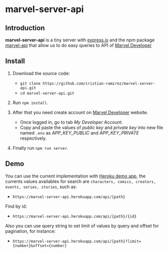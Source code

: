 # marvel-server-api

## Introduction
**marvel-server-api** is a tiny server with [express.js](https://expressjs.com/) and the npm package [marvel-api](https://github.com/fiveisprime/marvel-api) that allow us to do easy queries to API of [Marvel Developer]

## Install
1. Download the source code:
   * `git clone https://github.com/cristian-ramirez/marvel-server-api.git`
   * `cd marvel-server-api.git`

2. Run `npm install`.

3. After that you need create account on [Marvel Developer] website.
   * Once logged in, go to tab _My Developer Account_.
   * Copy and paste the values of _public key_ and _private key_ into new file named `.env` as _APP_KEY_PUBLIC_ and _APP_KEY_PRIVATE_ respectively.
   
4. Finally run `npm run server`.

## Demo
You can use the current implementation with [Heroku demo app](https://marvel-server-api.herokuapp.com), the currents values availables for search are `characters, comics, creators, events, series, stories`, such as:
   * `https://marvel-server-api.herokuapp.com/api/{path}`

Find by id:
   * `https://marvel-server-api.herokuapp.com/api/{path}/{id}`

Also you can use query string to set limit of values by query and offset for pagination, for instance:
   * `https://marvel-server-api.herokuapp.com/api/{path}?limit={number}&offset={number}`

[Marvel Developer]: https://developer.marvel.com
